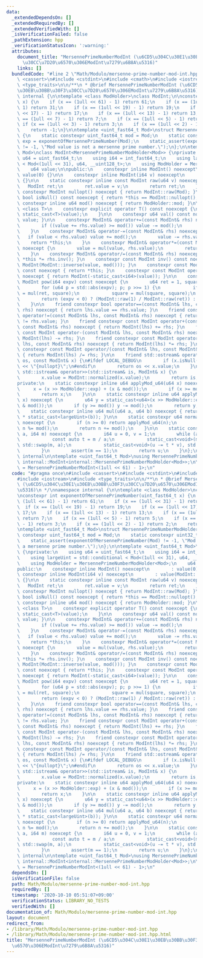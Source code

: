```yaml
---
data:
  _extendedDependsOn: []
  _extendedRequiredBy: []
  _extendedVerifiedWith: []
  _isVerificationFailed: false
  _pathExtension: hpp
  _verificationStatusIcon: ':warning:'
  attributes:
    document_title: "MersennePrimeNumberModInt (\u6CD5\u304C\u30E1\u30EB\u30BB\u30F3\
      \u30CC\u7D20\u6570\u306EModInt\u7279\u6B8A\u5316)"
    links: []
  bundledCode: "#line 2 \"Math/Modulo/mersenne-prime-number-mod-int.hpp\"\n#include\
    \ <cassert>\n#include <cstdint>\n#include <cmath>\n#include <iostream>\n#include\
    \ <type_traits>\n\n/**\n * @brief MersennePrimeNumberModInt (\u6CD5\u304C\u30E1\
    \u30EB\u30BB\u30F3\u30CC\u7D20\u6570\u306EModInt\u7279\u6B8A\u5316)\n */\nnamespace\
    \ internal {\n\ntemplate <class ModHolder>\nclass ModInt;\n\nconstexpr int exponentOfMersennePrimeNumber(uint_fast64_t\
    \ x) {\n    if (x == (1ull << 61) - 1) return 61;\n    if (x == (1ull << 31) -\
    \ 1) return 31;\n    if (x == (1ull << 19) - 1) return 19;\n    if (x == (1ull\
    \ << 17) - 1) return 17;\n    if (x == (1ull << 13) - 1) return 13;\n    if (x\
    \ == (1ull << 7) - 1) return 7;\n    if (x == (1ull << 5) - 1) return 5;\n   \
    \ if (x == (1ull << 3) - 1) return 3;\n    if (x == (1ull << 2) - 1) return 2;\n\
    \    return -1;\n}\n\ntemplate <uint_fast64_t Mod>\nstruct MersennePrimeNumberModHolder\
    \ {\n    static constexpr uint_fast64_t mod = Mod;\n    static constexpr uint32_t\
    \ exp = exponentOfMersennePrimeNumber(Mod);\n    static_assert(exponentOfMersennePrimeNumber(Mod)\
    \ != -1, \"Mod value is not a mersenne prime number.\");\n};\n\ntemplate <uint_fast64_t\
    \ Mod>\nclass ModInt<MersennePrimeNumberModHolder<Mod>> {\nprivate:\n    using\
    \ u64 = uint_fast64_t;\n    using i64 = int_fast64_t;\n    using largeUint = std::conditional\
    \ < Mod<(1ull << 31), u64, __uint128_t>;\n    using ModHolder = MersennePrimeNumberModHolder<Mod>;\n\
    \    u64 value;\n\npublic:\n    constexpr inline ModInt() noexcept\n        :\
    \ value(0) {}\n\n    constexpr inline ModInt(i64 v) noexcept\n        : value(ModInt::normalized(v))\
    \ {}\n\n    static constexpr inline const ModInt raw(u64 v) noexcept {\n     \
    \   ModInt ret;\n        ret.value = v;\n        return ret;\n    }\n\n    static\
    \ constexpr ModInt nullopt() noexcept { return ModInt::raw(Mod); }\n\n    constexpr\
    \ bool isNull() const noexcept { return *this == ModInt::nullopt(); }\n\n    static\
    \ constexpr inline u64 mod() noexcept { return ModHolder::mod; }\n\n    template\
    \ <class T>\n    constexpr explicit operator T() const noexcept {\n        return\
    \ static_cast<T>(value);\n    }\n\n    constexpr u64 val() const noexcept { return\
    \ value; }\n\n    constexpr ModInt& operator+=(const ModInt& rhs) noexcept {\n\
    \        if ((value += rhs.value) >= mod()) value -= mod();\n        return *this;\n\
    \    }\n    constexpr ModInt& operator-=(const ModInt& rhs) noexcept {\n     \
    \   if (value < rhs.value) value += mod();\n        value -= rhs.value;\n    \
    \    return *this;\n    }\n    constexpr ModInt& operator*=(const ModInt& rhs)\
    \ noexcept {\n        value = mul(value, rhs.value);\n        return *this;\n\
    \    }\n    constexpr ModInt& operator/=(const ModInt& rhs) noexcept { return\
    \ *this *= rhs.inv(); }\n    constexpr const ModInt inv() const noexcept { return\
    \ ModInt(ModInt::inverse(value, mod())); }\n    constexpr const ModInt operator+()\
    \ const noexcept { return *this; }\n    constexpr const ModInt operator-() const\
    \ noexcept { return ModInt(-static_cast<i64>(value)); }\n\n    constexpr const\
    \ ModInt pow(i64 expv) const noexcept {\n        u64 ret = 1, square = value;\n\
    \        for (u64 p = std::abs(expv); p; p >>= 1) {\n            if (p & 1) ret\
    \ = mul(ret, square);\n            square = mul(square, square);\n        }\n\
    \        return (expv < 0) ? (ModInt::raw(1) / ModInt::raw(ret)) : ModInt::raw(ret);\n\
    \    }\n\n    friend constexpr bool operator==(const ModInt& lhs, const ModInt&\
    \ rhs) noexcept { return lhs.value == rhs.value; }\n    friend constexpr bool\
    \ operator!=(const ModInt& lhs, const ModInt& rhs) noexcept { return lhs.value\
    \ != rhs.value; }\n    friend constexpr const ModInt operator+(const ModInt& lhs,\
    \ const ModInt& rhs) noexcept { return ModInt(lhs) += rhs; }\n    friend constexpr\
    \ const ModInt operator-(const ModInt& lhs, const ModInt& rhs) noexcept { return\
    \ ModInt(lhs) -= rhs; }\n    friend constexpr const ModInt operator*(const ModInt&\
    \ lhs, const ModInt& rhs) noexcept { return ModInt(lhs) *= rhs; }\n    friend\
    \ constexpr const ModInt operator/(const ModInt& lhs, const ModInt& rhs) noexcept\
    \ { return ModInt(lhs) /= rhs; }\n\n    friend std::ostream& operator<<(std::ostream&\
    \ os, const ModInt& x) {\n#ifdef LOCAL_DEBUG\n        if (x.isNull()) return os\
    \ << \"{nullopt}\";\n#endif\n        return os << x.value;\n    }\n\n    friend\
    \ std::istream& operator>>(std::istream& is, ModInt& x) {\n        is >> x.value;\n\
    \        x.value = ModInt::normalized(x.value);\n        return is;\n    }\n\n\
    private:\n    static constexpr inline u64 applyMod_u64(u64 x) noexcept {\n   \
    \     x = (x >> ModHolder::exp) + (x & mod());\n        if (x >= mod()) x -= mod();\n\
    \        return x;\n    }\n\n    static constexpr inline u64 applyMod_largeUint(largeUint\
    \ x) noexcept {\n        u64 y = static_cast<u64>(x >> ModHolder::exp) + static_cast<u64>(x\
    \ & mod());\n        if (y >= mod()) y -= mod();\n        return y;\n    }\n\n\
    \    static constexpr inline u64 mul(u64 a, u64 b) noexcept { return applyMod_largeUint(static_cast<largeUint>(a)\
    \ * static_cast<largeUint>(b)); }\n\n    static constexpr u64 normalized(i64 n)\
    \ noexcept {\n        if (n >= 0) return applyMod_u64(n);\n        if (n < -mod())\
    \ n %= mod();\n        return n += mod();\n    }\n\n    static constexpr i64 inverse(i64\
    \ a, i64 m) noexcept {\n        i64 u = 0, v = 1;\n        while (a != 0) {\n\
    \            const auto t = m / a;\n            static_cast<void>(m -= t * a),\
    \ std::swap(m, a);\n            static_cast<void>(u -= t * v), std::swap(u, v);\n\
    \        }\n        assert(m == 1);\n        return u;\n    }\n};\n\n}  // namespace\
    \ internal\n\ntemplate <uint_fast64_t Mod>\nusing MersennePrimeNumberModInt =\
    \ internal::ModInt<internal::MersennePrimeNumberModHolder<Mod>>;\n\nusing ModInt_2pow61_1\
    \ = MersennePrimeNumberModInt<(1ull << 61) - 1>;\n"
  code: "#pragma once\n#include <cassert>\n#include <cstdint>\n#include <cmath>\n\
    #include <iostream>\n#include <type_traits>\n\n/**\n * @brief MersennePrimeNumberModInt\
    \ (\u6CD5\u304C\u30E1\u30EB\u30BB\u30F3\u30CC\u7D20\u6570\u306EModInt\u7279\u6B8A\
    \u5316)\n */\nnamespace internal {\n\ntemplate <class ModHolder>\nclass ModInt;\n\
    \nconstexpr int exponentOfMersennePrimeNumber(uint_fast64_t x) {\n    if (x ==\
    \ (1ull << 61) - 1) return 61;\n    if (x == (1ull << 31) - 1) return 31;\n  \
    \  if (x == (1ull << 19) - 1) return 19;\n    if (x == (1ull << 17) - 1) return\
    \ 17;\n    if (x == (1ull << 13) - 1) return 13;\n    if (x == (1ull << 7) - 1)\
    \ return 7;\n    if (x == (1ull << 5) - 1) return 5;\n    if (x == (1ull << 3)\
    \ - 1) return 3;\n    if (x == (1ull << 2) - 1) return 2;\n    return -1;\n}\n\
    \ntemplate <uint_fast64_t Mod>\nstruct MersennePrimeNumberModHolder {\n    static\
    \ constexpr uint_fast64_t mod = Mod;\n    static constexpr uint32_t exp = exponentOfMersennePrimeNumber(Mod);\n\
    \    static_assert(exponentOfMersennePrimeNumber(Mod) != -1, \"Mod value is not\
    \ a mersenne prime number.\");\n};\n\ntemplate <uint_fast64_t Mod>\nclass ModInt<MersennePrimeNumberModHolder<Mod>>\
    \ {\nprivate:\n    using u64 = uint_fast64_t;\n    using i64 = int_fast64_t;\n\
    \    using largeUint = std::conditional < Mod<(1ull << 31), u64, __uint128_t>;\n\
    \    using ModHolder = MersennePrimeNumberModHolder<Mod>;\n    u64 value;\n\n\
    public:\n    constexpr inline ModInt() noexcept\n        : value(0) {}\n\n   \
    \ constexpr inline ModInt(i64 v) noexcept\n        : value(ModInt::normalized(v))\
    \ {}\n\n    static constexpr inline const ModInt raw(u64 v) noexcept {\n     \
    \   ModInt ret;\n        ret.value = v;\n        return ret;\n    }\n\n    static\
    \ constexpr ModInt nullopt() noexcept { return ModInt::raw(Mod); }\n\n    constexpr\
    \ bool isNull() const noexcept { return *this == ModInt::nullopt(); }\n\n    static\
    \ constexpr inline u64 mod() noexcept { return ModHolder::mod; }\n\n    template\
    \ <class T>\n    constexpr explicit operator T() const noexcept {\n        return\
    \ static_cast<T>(value);\n    }\n\n    constexpr u64 val() const noexcept { return\
    \ value; }\n\n    constexpr ModInt& operator+=(const ModInt& rhs) noexcept {\n\
    \        if ((value += rhs.value) >= mod()) value -= mod();\n        return *this;\n\
    \    }\n    constexpr ModInt& operator-=(const ModInt& rhs) noexcept {\n     \
    \   if (value < rhs.value) value += mod();\n        value -= rhs.value;\n    \
    \    return *this;\n    }\n    constexpr ModInt& operator*=(const ModInt& rhs)\
    \ noexcept {\n        value = mul(value, rhs.value);\n        return *this;\n\
    \    }\n    constexpr ModInt& operator/=(const ModInt& rhs) noexcept { return\
    \ *this *= rhs.inv(); }\n    constexpr const ModInt inv() const noexcept { return\
    \ ModInt(ModInt::inverse(value, mod())); }\n    constexpr const ModInt operator+()\
    \ const noexcept { return *this; }\n    constexpr const ModInt operator-() const\
    \ noexcept { return ModInt(-static_cast<i64>(value)); }\n\n    constexpr const\
    \ ModInt pow(i64 expv) const noexcept {\n        u64 ret = 1, square = value;\n\
    \        for (u64 p = std::abs(expv); p; p >>= 1) {\n            if (p & 1) ret\
    \ = mul(ret, square);\n            square = mul(square, square);\n        }\n\
    \        return (expv < 0) ? (ModInt::raw(1) / ModInt::raw(ret)) : ModInt::raw(ret);\n\
    \    }\n\n    friend constexpr bool operator==(const ModInt& lhs, const ModInt&\
    \ rhs) noexcept { return lhs.value == rhs.value; }\n    friend constexpr bool\
    \ operator!=(const ModInt& lhs, const ModInt& rhs) noexcept { return lhs.value\
    \ != rhs.value; }\n    friend constexpr const ModInt operator+(const ModInt& lhs,\
    \ const ModInt& rhs) noexcept { return ModInt(lhs) += rhs; }\n    friend constexpr\
    \ const ModInt operator-(const ModInt& lhs, const ModInt& rhs) noexcept { return\
    \ ModInt(lhs) -= rhs; }\n    friend constexpr const ModInt operator*(const ModInt&\
    \ lhs, const ModInt& rhs) noexcept { return ModInt(lhs) *= rhs; }\n    friend\
    \ constexpr const ModInt operator/(const ModInt& lhs, const ModInt& rhs) noexcept\
    \ { return ModInt(lhs) /= rhs; }\n\n    friend std::ostream& operator<<(std::ostream&\
    \ os, const ModInt& x) {\n#ifdef LOCAL_DEBUG\n        if (x.isNull()) return os\
    \ << \"{nullopt}\";\n#endif\n        return os << x.value;\n    }\n\n    friend\
    \ std::istream& operator>>(std::istream& is, ModInt& x) {\n        is >> x.value;\n\
    \        x.value = ModInt::normalized(x.value);\n        return is;\n    }\n\n\
    private:\n    static constexpr inline u64 applyMod_u64(u64 x) noexcept {\n   \
    \     x = (x >> ModHolder::exp) + (x & mod());\n        if (x >= mod()) x -= mod();\n\
    \        return x;\n    }\n\n    static constexpr inline u64 applyMod_largeUint(largeUint\
    \ x) noexcept {\n        u64 y = static_cast<u64>(x >> ModHolder::exp) + static_cast<u64>(x\
    \ & mod());\n        if (y >= mod()) y -= mod();\n        return y;\n    }\n\n\
    \    static constexpr inline u64 mul(u64 a, u64 b) noexcept { return applyMod_largeUint(static_cast<largeUint>(a)\
    \ * static_cast<largeUint>(b)); }\n\n    static constexpr u64 normalized(i64 n)\
    \ noexcept {\n        if (n >= 0) return applyMod_u64(n);\n        if (n < -mod())\
    \ n %= mod();\n        return n += mod();\n    }\n\n    static constexpr i64 inverse(i64\
    \ a, i64 m) noexcept {\n        i64 u = 0, v = 1;\n        while (a != 0) {\n\
    \            const auto t = m / a;\n            static_cast<void>(m -= t * a),\
    \ std::swap(m, a);\n            static_cast<void>(u -= t * v), std::swap(u, v);\n\
    \        }\n        assert(m == 1);\n        return u;\n    }\n};\n\n}  // namespace\
    \ internal\n\ntemplate <uint_fast64_t Mod>\nusing MersennePrimeNumberModInt =\
    \ internal::ModInt<internal::MersennePrimeNumberModHolder<Mod>>;\n\nusing ModInt_2pow61_1\
    \ = MersennePrimeNumberModInt<(1ull << 61) - 1>;\n"
  dependsOn: []
  isVerificationFile: false
  path: Math/Modulo/mersenne-prime-number-mod-int.hpp
  requiredBy: []
  timestamp: '2020-10-10 05:51:07+09:00'
  verificationStatus: LIBRARY_NO_TESTS
  verifiedWith: []
documentation_of: Math/Modulo/mersenne-prime-number-mod-int.hpp
layout: document
redirect_from:
- /library/Math/Modulo/mersenne-prime-number-mod-int.hpp
- /library/Math/Modulo/mersenne-prime-number-mod-int.hpp.html
title: "MersennePrimeNumberModInt (\u6CD5\u304C\u30E1\u30EB\u30BB\u30F3\u30CC\u7D20\
  \u6570\u306EModInt\u7279\u6B8A\u5316)"
---
```

